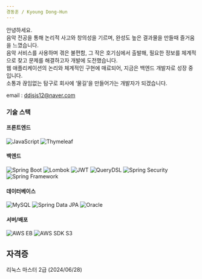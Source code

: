```yaml
---
경동훈 / Kyoung Dong-Hun
---
```

안녕하세요. <br>
음악 전공을 통해 논리적 사고와 창의성을 기르며, 완성도 높은 결과물을 만들때 즐거움을 느꼈습니다. <br> 
음악 서비스를 사용하며 겪은 불편함, 그 작은 호기심에서 출발해, 필요한 정보를 체계적으로 찾고 문제를 해결하고자 개발에 도전했습니다. <br>
웹 애플리케이션의 논리와 체계적인 구현에 매료되어, 지금은 백엔드 개발자로 성장 중입니다.<br>
소통과 끊임없는 탐구로 회사에 ‘물길’을 만들어가는 개발자가 되겠습니다. <br>

email : ddjsjs12@naver.com

### 기술 스택

#### 프론트엔드
![JavaScript](https://img.shields.io/badge/JavaScript-F7DF1E?logo=javascript&logoColor=black)
![Thymeleaf](https://img.shields.io/badge/Thymeleaf-005F0F?logo=java&logoColor=white)

#### 백엔드
![Spring Boot](https://img.shields.io/badge/Spring%20Boot-6DB33F?logo=spring&logoColor=white)
![Lombok](https://img.shields.io/badge/Lombok-2C3E50?logo=java&logoColor=white)
![JWT](https://img.shields.io/badge/JWT-000000?logo=java&logoColor=white)
![QueryDSL](https://img.shields.io/badge/QueryDSL-0F4C81?logo=java&logoColor=white)
![Spring Security](https://img.shields.io/badge/Spring%20Security-6DB33F?logo=spring&logoColor=white)
![Spring Framework](https://img.shields.io/badge/Spring%20Framework-6DB33F?logo=spring&logoColor=white)

#### 데이터베이스
![MySQL](https://img.shields.io/badge/MySQL-4479A1?logo=mysql&logoColor=white)
![Spring Data JPA](https://img.shields.io/badge/Spring%20Data%20JPA-6DB33F?logo=spring&logoColor=white)
![Oracle](https://img.shields.io/badge/Oracle-F80000?logo=oracle&logoColor=white)

#### 서버/배포
![AWS EB](https://img.shields.io/badge/AWS%20EB-232F3E?logo=amazonaws&logoColor=white)
![AWS SDK S3](https://img.shields.io/badge/AWS%20SDK%20S3-232F3E?logo=amazonaws&logoColor=white)

자격증
---
리눅스 마스터 2급 (2024/06/28)


